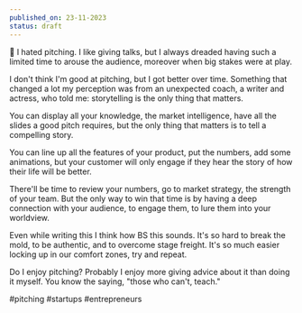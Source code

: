 ```yaml
---
published_on: 23-11-2023
status: draft
---
```

📢 I hated pitching. I like giving talks, but I always dreaded having such a limited time to arouse the audience, moreover when big stakes were at play. 

I don't think I'm good at pitching, but I got better over time. Something that changed a lot my perception was from an unexpected coach, a writer and actress, who told me: storytelling is the only thing that matters. 

You can display all your knowledge, the market intelligence, have all the slides a good pitch requires, but the only thing that matters is to tell a compelling story. 

You can line up all the features of your product, put the numbers, add some animations, but your customer will only engage if they hear the story of how their life will be better. 

There'll be time to review your numbers, go to market strategy, the strength of your team. But the only way to win that time is by having a deep connection with your audience, to engage them, to lure them into your worldview. 

Even while writing this I think how BS this sounds. It's so hard to break the mold, to be authentic, and to overcome stage freight. It's so much easier locking up in our comfort zones, try and repeat. 

Do I enjoy pitching? Probably I enjoy more giving advice about it than doing it myself. You know the saying, "those who can't, teach."

#pitching #startups #entrepreneurs 